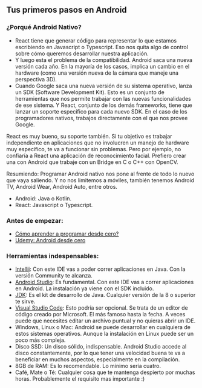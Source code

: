 ## Tus primeros pasos en Android

### ¿Porqué Android Nativo?
- React tiene que generar código para representar lo que estamos escribiendo en Javascript o Typescript. Eso nos quita algo de control sobre cómo queremos desarrollar nuestra aplicación.
- Y luego esta el problema de la compatibilidad. Android saca una nueva versión cada año. En la mayoría de los casos, implica un cambio en el hardware (como una versión nueva de la cámara que maneje una perspectiva 3D).
- Cuando Google saca una nueva versión de su sistema operativo, lanza un SDK (Software Development Kit). Esto es un conjunto de herramientas que nos permite trabajar con las nuevas funcionalidades de ese sistema.
Y React, conjunto de los demás frameworks, tiene que lanzar un soporte específico para cada nuevo SDK. En el caso de los programadores nativos, trabajos directamente con el que nos provee Google.

React es muy bueno, su soporte también. Si tu objetivo es trabajar independiente en aplicaciones que no involucren un manejo de hardware muy específico, te va a funcionar sin problemas.
Pero por ejemplo, no confiaría a React una aplicación de reconocimiento facial. Prefiero crear una con Android que trabaje con un Bridge en C o C++ con OpenCV.

Resumiendo: Programar Android nativo nos pone al frente de todo lo nuevo que vaya saliendo. Y no nos limitemos a móviles, también tenemos Android TV, Android Wear, Android Auto, entre otros.

* Android: Java o Kotlin.
* React: Javascript o Typescript.

### Antes de empezar:
- [Cómo aprender a programar desde cero?](https://medium.com/@maxwellnewage/como-aprender-a-programar-desde-cero-ac8f05a0da07)
- [Udemy: Android desde cero](https://www.udemy.com/course/aprende-a-desarrollar-aplicaciones-android-desde-cero/?referralCode=0B03BB2E354F8EBC83DD)

### Herramientas indespensables:
- [Intellij](https://www.jetbrains.com/es-es/idea/): Con este IDE vas a poder correr aplicaciones en Java. Con la versión Community te alcanza.
- [Android Studio](https://developer.android.com/studio): Es fundamental. Con este IDE vas a correr aplicaciones en Android. La instalación ya viene con el SDK incluido.
- [JDK](https://www.oracle.com/technetwork/java/javase/downloads/jdk8-downloads-2133151.html): Es el kit de desarrollo de Java. Cualquier versión de la 8 o superior te sirve.
- [Visual Studio Code](https://code.visualstudio.com/): Esto podría ser opcional. Se trata de un editor de código creado por Microsoft. El más famoso hasta la fecha. A veces puede que necesites editar un archivo puntual y no quieras abrir un IDE.
- Windows, Linux o Mac: Android se puede desarrollar en cualquiera de estos sistemas operativos. Aunque la instalación en Linux puede ser un poco más compleja.
- Disco SSD: Un disco sólido, indispensable. Android Studio accede al disco constantemente, por lo que tener una velocidad buena te va a beneficiar en muchos aspectos, especialmente en la compilación.
- 8GB de RAM: Es lo recomendable. Lo mínimo sería cuatro.
- Café, Mate o Té: Cualquier cosa que te mantenga despierto por muchas horas. Probablemente el requisito mas importante :)

